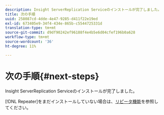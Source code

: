 ```yaml
---
description: Insight ServerReplication Serviceのインストールが完了しました。
title: 次の手順
uuid: 258087cd-4dde-4e47-9285-d411f22e19ed
exl-id: 673405e9-34f4-434e-865b-c5544725331d
translation-type: tm+mt
source-git-commit: d9df90242ef96188f4e4b5e6d04cfef196b0a628
workflow-type: tm+mt
source-wordcount: '36'
ht-degree: 11%

---
```


# 次の手順{#next-steps}

Insight ServerReplication Serviceのインストールが完了しました。

[!DNL Repeater]をまだインストールしていない場合は、[リピータ機能](../../../home/c-inst-svr/c-rptr-fntly/c-rptr-fntly.md#concept-78613328ece345b2937cd6e43d7f31f2)を参照してください。
